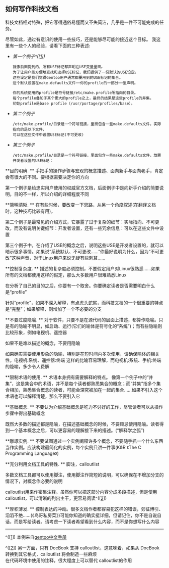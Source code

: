 ## 如何写作科技文档

科技文档相对特殊，把它写得通俗易懂而又不失简洁，几乎是一件不可能完成的任务。

尽管如此，通过有意识的使用一些技巧，还是能够尽可能的接近这个目标。
我这里有一些个人的经验，请看下面的三种表述:

- *第一个例子^(\[[1](#ftn.id3047361)\])*

  ```shell
  就像前面提到的，所有USE标记都声明在USE变量里面。
  为了让用户能方便地查找和选择USE标记，我们提供了一份默认的USE设定。
  这些设定是我们觉得Gentoo用户通常都要用到的USE标记的集合。
  这个默认设置在make.defaults文件──你的profile的一部分──里声明。

  你的系统使用的profile是符号链接/etc/make.profile所指向的目录。
  每个profile叠加于某个更大的profile之上，最终的结果是这些profile的并集。
  初始profile是base profile（/usr/portage/profiles/base）。     
  ```

- *第二个例子*

  ```shell
  /etc/make.profile/目录是一个符号链接，里面包含一些make.defaults文件，实际指向的是以下文件，
  可以在这些文件中设置USE标记(不可更改)    
  ```

- *第三个例子*

  ```shell
  /etc/make.profile/目录是一个符号链接，里面包含一些make.defaults文件，放置开发者设置的USE标记：    
  ```

**目的明确. **
手把手的操作步骤与宏观的概念描述、面向新手与面向老手，肯定会有很大的不同。要根据需要决定你的方向

第一个例子是给忠实用户使用的权威官方文档，后面例子中是向新手介绍的简要说明，目的不一样，所以介绍的详细程度不同

**简明清晰. **
在有些时候，要改变一下思路，从另一个角度叙述(在翻译文档时，这种技巧比较有用)。

第二个例子是最常见的介绍方式，它暴露了过于复杂的细节：实际指向、不可更改，而没有说明关键细节：开发者设置，还有一些冗余信息：可以在这些文件中设置

第三个例子中，在介绍了USE的概念之后，说明这些USE是开发者设置的，就可以暗示很多事情。如果说“系统默认、不可更改……”你最好说明为什么，因为“不可更改”这种声音，对于Linux用户来说无疑有些刺耳……

**控制复杂度. **
描述的复杂度必须控制，不要假定用户对Linux很熟悉……如果所有的文档都使用这样的假定，那么大多数用户很难熟悉Linux

在分析了自己的目的之后，你要有一个取舍。你要确定读者是否需要明白什么是“profile”

针对“profile”，如果不深入解释，有点虎头蛇尾，而科技文档的一个很重要的特点是“完整”；如果解释，则增加了一个不必要的分支

**不要过度隐喻. **
对于软件，只要不是在源代码的层面上描述，都算作隐喻。只是有的隐喻不明显，如启动、运行(它们的喻体是符号化的“系统”)；而有些隐喻则比较形象，例如电视机、遥控器

如果不是难以描述的概念，不要用隐喻

如果确实需要使用形象的隐喻，特别是在短时间内多次使用，请确保喻体的相关性。电视机:系统、遥控器:终端
这样的比喻容易理解，而电视机:系统、手机:终端 的隐喻，多少令人费解

**限制术语的使用. ** 术语本身拥有需要解释的特点。
像第一个例子中的“并集”，这是集合中的术语，并不是每个读者都熟悉集合的概念；而“并集”指多个集合相加，熟悉集合概念的读者，可能会深究被加在一起的集合……如果不引入这个术语也可以解释清楚，那么不要引入它

**基础概念. **
不要认为介绍基础概念是吃力不讨好的工作，尽管读者可以从操作步骤中得出基础概念

既然大多数的描述都是隐喻，在描述基础概念的时候，不要顾忌使用隐喻。读者得到一个基本概念之后，可以更容易的理解接下来的描述。(“解释学之弧”)

**雕琢实例. **
不要试图通过一个实例阐释许多个概念，不要随手抓一个什么东西当作实例。应该构建最简化的实例，每个实例只讲一件事(K&R
《The C Programming Language》)

**充分利用文档工具的特性. ** 脚注，calloutlist

多数文档工具都可以使用脚注，使用脚注作简短的说明，可以确保在不增加分支的情况下，对概念作必要的说明

calloutlist用来作密集注释。虽然你可以把这部分内容分成多段描述，但是使用calloutlist，可以清晰的列出主干，更容易阅读^(\[[2](#ftn.id3025645)\])

**厚积薄发. **
控制表达的冲动。很多文档作者都容易犯这样的错误，旁征博引、滔滔不绝……(《鸟哥私房菜》)可能你知道的确实挺详细，但请记住，你不是自说自话，而是写给读者。请考虑一下读者希望看到什么内容，而不是你想写什么内容

---

^(\[[1](#id3047361)\])
本例来自[gentoo中文手册](http://www.gentoo.org/doc/zh_cn/handbook/)

^(\[[2](#id3025645)\]) 另一方面，只有 DocBook 支持
calloutlist，这意味着，如果从 DocBook 转换到其它格式，calloutlist
将会制造一些麻烦  
在代码环境中使用的注释，很大程度上可以替代 calloutlist的作用
